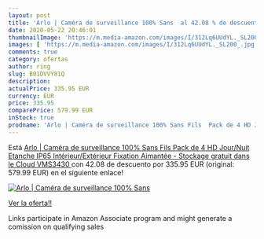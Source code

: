 ```yaml
---
layout: post
title: 'Arlo | Caméra de surveillance 100% Sans  al 42.08 % de descuento'
date: 2020-05-22 20:46:01
thumbnailImage: 'https://m.media-amazon.com/images/I/312Lq6UUdYL._SL200_.jpg'
images: [ 'https://m.media-amazon.com/images/I/312Lq6UUdYL._SL200_.jpg' ]
comments: true
category: ofertas
author: ring
slug: B01DVVY81Q
description:
actualPrice: 335.95 EUR
currency: EUR
price: 335.95
comparePrice: 579.99 EUR
inStock: true
prodname: 'Arlo | Caméra de surveillance 100% Sans Fils  Pack de 4 HD Jour/Nuit Etanche IP65  Intérieur/Extérieur  Fixation Aimantée - Stockage gratuit dans le Cloud  VMS3430 '
---
```


Está [Arlo | Caméra de surveillance 100% Sans Fils  Pack de 4 HD Jour/Nuit Etanche IP65  Intérieur/Extérieur  Fixation Aimantée - Stockage gratuit dans le Cloud  VMS3430 ](https://www.amazon.fr/dp/B01DVVY81Q/?tag=tolees0d-21) con 42.08 de descuento por 335.95 EUR (original: 579.99 EUR) en el siguiente enlace!

[![Arlo | Caméra de surveillance 100% Sans ](https://m.media-amazon.com/images/I/312Lq6UUdYL._SL200_.jpg)](https://www.amazon.fr/dp/B01DVVY81Q/?tag=tolees0d-21)

[Ver la oferta!!](https://www.amazon.fr/dp/B01DVVY81Q/?tag=tolees0d-21)

Links participate in Amazon Associate program and might generate a comission on qualifying sales


